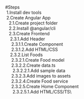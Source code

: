 #Steps\
&nbsp;1.Install dev tools\
&nbsp;2.Create Angular App\
&nbsp;&nbsp; 2.1.Create project folder\
&nbsp;&nbsp; 2.2.Install @angular/cli\
&nbsp;&nbsp; 2.3.Create Frontend\
&nbsp;&nbsp;&nbsp; 2.3.1.Add Header\
&nbsp;&nbsp;&nbsp;&nbsp; 2.3.1.1.Create Component\
&nbsp;&nbsp;&nbsp;&nbsp; 2.3.1.2.Add HTML/CSS\
&nbsp;&nbsp;&nbsp; 2.3.2.List Foods\
&nbsp;&nbsp;&nbsp;&nbsp; 2.3.2.1.Create Food model\
&nbsp;&nbsp;&nbsp;&nbsp; 2.3.2.2.Create data.ts\
&nbsp;&nbsp;&nbsp;&nbsp;&nbsp; 2.3.2.2.1.Add sample data\
&nbsp;&nbsp;&nbsp;&nbsp; 2.3.2.3.Add images to assets\
&nbsp;&nbsp;&nbsp;&nbsp; 2.3.2.4.Create Food service\
&nbsp;&nbsp;&nbsp;&nbsp; 2.3.2.5.Create Home Component\
&nbsp;&nbsp;&nbsp;&nbsp;&nbsp; 2.3.2.5.1.Add HTML/CSS/TS\
        